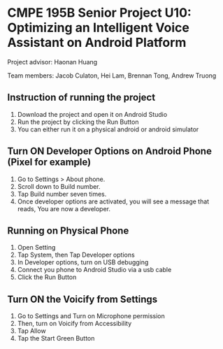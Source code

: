 # CMPE 195B Senior Project U10: Optimizing an Intelligent Voice Assistant on Android Platform

Project advisor: Haonan Huang

Team members: Jacob Culaton, Hei Lam, Brennan Tong, Andrew Truong


## Instruction of running the project
1. Download the project and open it on Android Studio
2. Run the project by clicking the Run Button
3. You can either run it on a physical android or android simulator

## Turn ON Developer Options on Android Phone (Pixel for example)
1. Go to Settings > About phone.
2. Scroll down to Build number.
3. Tap Build number seven times.
4. Once developer options are activated, you will see a message that reads, You are now a developer.

## Running on Physical Phone
1. Open Setting
2. Tap System, then Tap Developer options
3. In Developer options, turn on USB debugging
4. Connect you phone to Android Studio via a usb cable
5. Click the Run Button

## Turn ON the Voicify from Settings
1. Go to Settings and Turn on Microphone permission
2. Then, turn on Voicify from Accessibility
3. Tap Allow
4. Tap the Start Green Button
